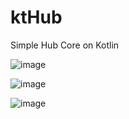 # ktHub
Simple Hub Core on Kotlin

![image](https://user-images.githubusercontent.com/79049747/236508862-853b19c6-1bee-40b0-8928-0a5f7052dc58.png)
 
![image](https://user-images.githubusercontent.com/79049747/236508881-263886ab-f2fa-45c9-8229-c5541b53996c.png)
 
![image](https://user-images.githubusercontent.com/79049747/236508989-64a28d91-942a-4a4b-b36f-d51a762c8d93.png)
